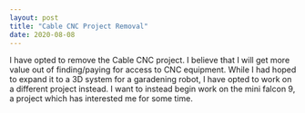 ```yaml
---
layout: post
title: "Cable CNC Project Removal"
date: 2020-08-08
---
```

I have opted to remove the Cable CNC project.  I believe that I will get more value out of finding/paying for access to CNC equipment.  While I had hoped to expand it to a 3D system for a garadening robot, I have opted to work on a different project instead.  I want to instead begin work on the mini falcon 9, a project which has interested me for some time.